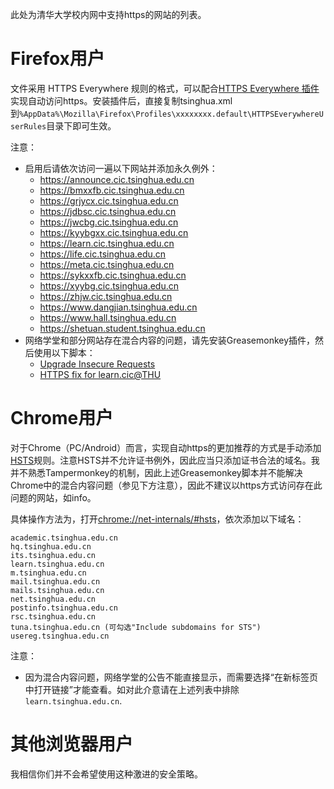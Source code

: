 此处为清华大学校内网中支持https的网站的列表。

# Firefox用户

文件采用 HTTPS Everywhere 规则的格式，可以配合[HTTPS Everywhere 插件](https://www.eff.org/https-everywhere)实现自动访问https。安装插件后，直接复制tsinghua.xml到`%AppData%\Mozilla\Firefox\Profiles\xxxxxxxx.default\HTTPSEverywhereUserRules`目录下即可生效。

注意：

* 启用后请依次访问一遍以下网站并添加永久例外：
  * https://announce.cic.tsinghua.edu.cn
  * https://bmxxfb.cic.tsinghua.edu.cn
  * https://grjycx.cic.tsinghua.edu.cn
  * https://jdbsc.cic.tsinghua.edu.cn
  * https://jwcbg.cic.tsinghua.edu.cn
  * https://kyybgxx.cic.tsinghua.edu.cn
  * https://learn.cic.tsinghua.edu.cn
  * https://life.cic.tsinghua.edu.cn
  * https://meta.cic.tsinghua.edu.cn
  * https://sykxxfb.cic.tsinghua.edu.cn
  * https://xyybg.cic.tsinghua.edu.cn
  * https://zhjw.cic.tsinghua.edu.cn
  * https://www.dangjian.tsinghua.edu.cn
  * https://www.hall.tsinghua.edu.cn
  * https://shetuan.student.tsinghua.edu.cn
* 网络学堂和部分网站存在混合内容的问题，请先安装Greasemonkey插件，然后使用以下脚本：
  * [Upgrade Insecure Requests](https://github.com/wangqr/dummy/raw/master/csp.user.js)
  * [HTTPS fix for learn.cic@THU](https://github.com/wangqr/dummy/raw/master/learnfix.user.js)

# Chrome用户

对于Chrome（PC/Android）而言，实现自动https的更加推荐的方式是手动添加[HSTS](https://zh.wikipedia.org/wiki/HTTP%E4%B8%A5%E6%A0%BC%E4%BC%A0%E8%BE%93%E5%AE%89%E5%85%A8)规则。注意HSTS并不允许证书例外，因此应当只添加证书合法的域名。我并不熟悉Tampermonkey的机制，因此上述Greasemonkey脚本并不能解决Chrome中的混合内容问题（参见下方注意），因此不建议以https方式访问存在此问题的网站，如info。

具体操作方法为，打开[chrome://net-internals/#hsts](chrome://net-internals/#hsts)，依次添加以下域名：

```text
academic.tsinghua.edu.cn
hq.tsinghua.edu.cn
its.tsinghua.edu.cn
learn.tsinghua.edu.cn
m.tsinghua.edu.cn
mail.tsinghua.edu.cn
mails.tsinghua.edu.cn
net.tsinghua.edu.cn
postinfo.tsinghua.edu.cn
rsc.tsinghua.edu.cn
tuna.tsinghua.edu.cn (可勾选"Include subdomains for STS")
usereg.tsinghua.edu.cn
```

注意：

* 因为混合内容问题，网络学堂的公告不能直接显示，而需要选择“在新标签页中打开链接”才能查看。如对此介意请在上述列表中排除`learn.tsinghua.edu.cn`.

# 其他浏览器用户

我相信你们并不会希望使用这种激进的安全策略。